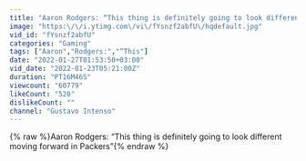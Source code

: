 ```yaml
---
title: "Aaron Rodgers: “This thing is definitely going to look different moving forward in Packers”"
image: "https:\/\/i.ytimg.com\/vi\/fYsnzf2abfU\/hqdefault.jpg"
vid_id: "fYsnzf2abfU"
categories: "Gaming"
tags: ["Aaron","Rodgers:","“This"]
date: "2022-01-27T01:53:50+03:00"
vid_date: "2022-01-23T05:21:00Z"
duration: "PT16M46S"
viewcount: "60779"
likeCount: "520"
dislikeCount: ""
channel: "Gustavo Intenso"
---
```

{% raw %}Aaron Rodgers: “This thing is definitely going to look different moving forward in Packers”{% endraw %}
